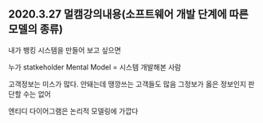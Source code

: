 ## 2020.3.27 멀캠강의내용(소프트웨어 개발 단계에 따른 모델의 종류)

내가 뱅킹 시스템을 만들어 보고 싶으면



누가 statkeholder Mental Model = 시스템 개발해본 사람



고객정보는 미스가 많다. 안돼는데 땡깡쓰는 고객들도 많음 그정보가 옳은 정보인지 판단할 수는 없어





엔티디 다이어그램은 논리적 모델링에 가깝다